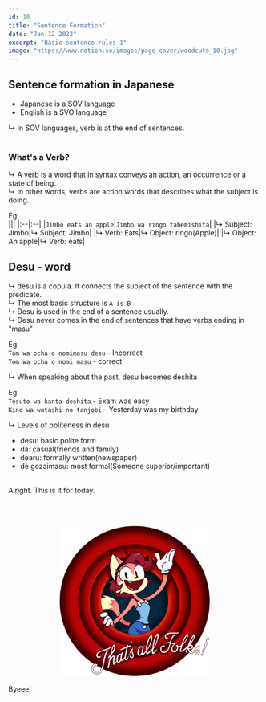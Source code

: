 ```yaml
---
id: 10
title: "Sentence Formation"
date: "Jan 12 2022"
excerpt: "Basic sentence rules 1"
image: "https://www.notion.so/images/page-cover/woodcuts_10.jpg"
---
```


## Sentence formation in Japanese

- Japanese is a SOV language
- English is a SVO language

&#8627; In SOV languages, verb is at the end of sentences.
<br><br>

### What's a Verb?

&#8627; A verb is a word that in syntax conveys an action, an occurrence or a state of being.<br>
&#8627; In other words, verbs are action words that describes what the subject is doing.

Eg:<br>
|||
|:--|:--|
|`Jimbo eats an apple`|`Jimbo wa ringo tabemishita`|
|&#8627; Subject: Jimbo|&#8627; Subject: Jimbo|
|&#8627; Verb: Eats|&#8627; Object: ringo(Apple)|
|&#8627; Object: An apple|&#8627; Verb: eats|

## Desu - word

&#8627; desu is a copula. It connects the subject of the sentence with the predicate.<br>
&#8627; The most basic structure is `A is B`<br>
&#8627; Desu is used in the end of a sentence usually.<br>
&#8627; Desu never comes in the end of sentences that have verbs ending in "masu"<br>

Eg:<br>
`Tom wa ocha o nomimasu desu` - Incorrect<br>
`Tom wa ocha o nomi masu` - correct<br>

&#8627; When speaking about the past, desu becomes deshita

Eg:<br>
`Tesuto wa kanta deshita` - Exam was easy<br>
`Kino wa watashi no tanjobi` - Yesterday was my birthday<br>

&#8627; Levels of politeness in desu
- desu: basic polite form
- da: casual(friends and family)
- dearu: formally written(newspaper)
- de gozaimasu: most formal(Someone superior/important)
<br><br>

Alright. This is it for today.

<br>
<br>
<p align="center">
<img src="https://raw.githubusercontent.com/ABSanthosh/Nihongo/main/Assets/thatsallfolks.png" alt="That's all folks!" width="300px"  />
</p>

Byeee!
